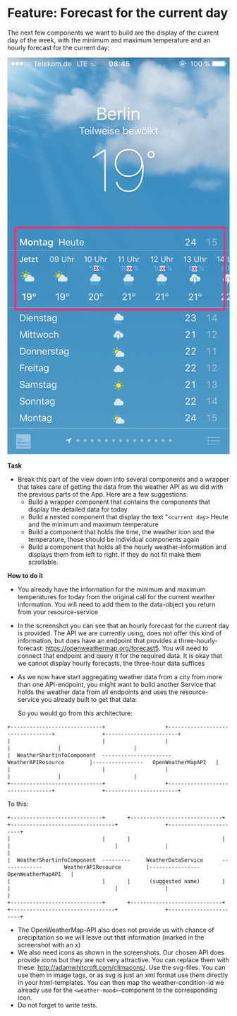 # Feature: Forecast for the current day

The next few components we want to build are the display of the current day of the week, with the minimum and maximum temperature and an hourly forecast for the current day:

![Forecast for current day](../assets/weather_for_city_current_forecast.png)

**Task**
* Break this part of the view down into several components and a wrapper that takes care of getting the data from the weather API as we did with the previous parts of the App. Here are a few suggestions:
    * Build a wrapper component that contains the components that display the detailed data for today
    * Build a nested component that display the text "`<current day>` Heute and the minimum and maximum temperature
    * Build a component that holds the time, the weather icon and the temperature, those should be individual components again
    * Build a component that holds all the hourly weather-information and displays them from left to right. If they do not fit make them scrollable.

**How to do it**
* You already have the information for the minimum and maximum temperatures for today from the original call for the current weather information. You will need to add them to the data-object you return from your resource-service
* In the screenshot you can see that an hourly forecast for the current day is provided. The API we are currently using, does not offer this kind of information, but does have an endpoint that provides a three-hourly-forecast: https://openweathermap.org/forecast5. You will need to connect that endpoint and query it for the required data. It is okay that we cannot display hourly forecasts, the three-hour data suffices 
* As we now have start aggregating weather data from a city from more than one API-endpoint, you might want to build another Service that holds the weather data from all endpoints and uses the resource-service you already built to get that data:

    So you would go from this architecture:

```
+-----------------------------+                   +---------------------------------+               +-----------------------+
|                             |                   |                                 |               |                       |
|  WeatherShortinfoComponent  ----------------------      WeatherAPIResource        |----------------   OpenWeatherMapAPI   |
|                             |                   |                                 |               |                       |
+-----------------------------+                   +---------------------------------+               +-----------------------+
```

To this:

```
+-----------------------------+       +-----------------------------+           +---------------------------------+               +-----------------------+
|                             |       |                             |           |                                 |               |                       |
|  WeatherShortinfoComponent  ---------     WeatherDataService      -------------       WeatherAPIResource        |----------------   OpenWeatherMapAPI   |
|                             |       |      (suggested name)       |           |                                 |               |                       |
+-----------------------------+       +-----------------------------+           +---------------------------------+               +-----------------------+
```

* The OpenWeatherMap-API also does not provide us with chance of precipitation so we will leave out that information (marked in the screenshot with an x)
* We also need icons as shown in the screenshots. Our chosen API does provide icons but they are not very attractive. You can replace them with these: http://adamwhitcroft.com/climacons/. Use the svg-files. You can use them in image tags, or as svg is just an xml format use them directly in your html-templates. You can then map the weather-condition-id we already use for the `<weather-mood>`-component to the corresponding icon.
* Do not forget to write tests. 

